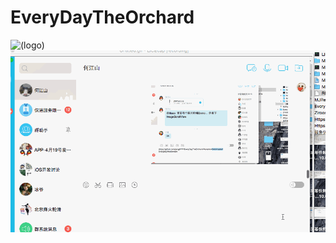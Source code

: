 # EveryDayTheOrchard
![(logo)](http://images.cnitblog.com/blog2015/497279/201505/051004492043385.png)
![image](https://github.com/liqungang/zirs/blob/master/EveryDayTheOrchard/Images/Untitled.gif)  
